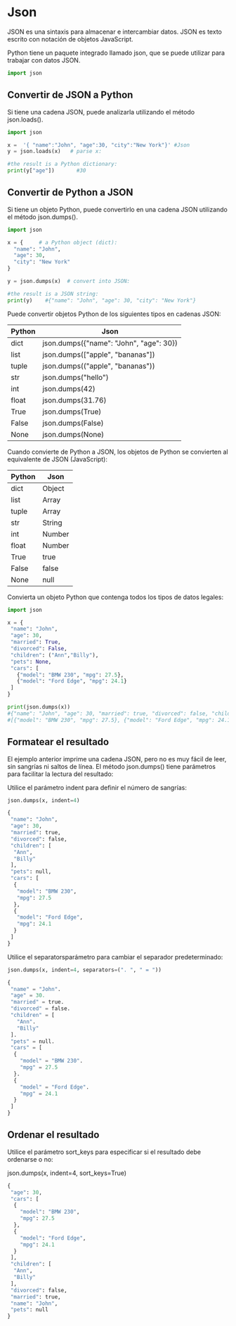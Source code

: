 # Json
JSON es una sintaxis para almacenar e intercambiar datos.
JSON es texto escrito con notación de objetos JavaScript.

Python tiene un paquete integrado llamado json, que se puede utilizar para trabajar con datos JSON.
```python
import json
```
## Convertir de JSON a Python
Si tiene una cadena JSON, puede analizarla utilizando el método json.loads().
```python 
import json

x =  '{ "name":"John", "age":30, "city":"New York"}' #Json 
y = json.loads(x)   # parse x:

#the result is a Python dictionary:
print(y["age"])       #30
```
## Convertir de Python a JSON
Si tiene un objeto Python, puede convertirlo en una cadena JSON utilizando el método json.dumps().
```python
import json

x = {     # a Python object (dict):
  "name": "John",
  "age": 30,
  "city": "New York"
}

y = json.dumps(x)  # convert into JSON:

#the result is a JSON string:
print(y)    #{"name": "John", "age": 30, "city": "New York"}
```
Puede convertir objetos Python de los siguientes tipos en cadenas JSON:

| Python   | Json      |
| -------- | --------- |
| dict | json.dumps({"name": "John", "age": 30})|
| list | json.dumps(["apple", "bananas"])|
| tuple | json.dumps(("apple", "bananas"))|
| str | json.dumps("hello")|
| int | json.dumps(42)|
| float | json.dumps(31.76)|
| True | json.dumps(True)|
| False | json.dumps(False) |
| None | json.dumps(None)|

Cuando convierte de Python a JSON, los objetos de Python se convierten al equivalente de JSON (JavaScript):

| Python   | Json      |
| -------- | --------- |
| dict | Object|
| list | Array|
| tuple | Array|
| str | String|
| int | Number|
| float | Number|
| True | true|
| False | false|
| None | null|

Convierta un objeto Python que contenga todos los tipos de datos legales:
```python
import json

x = {
 "name": "John",
 "age": 30,
 "married": True,
 "divorced": False,
 "children": ("Ann","Billy"),
 "pets": None,
 "cars": [
   {"model": "BMW 230", "mpg": 27.5},
   {"model": "Ford Edge", "mpg": 24.1}
 ]
}

print(json.dumps(x))
#{"name": "John", "age": 30, "married": true, "divorced": false, "children": ["Ann","Billy"], "pets": null, "cars":
#[{"model": "BMW 230", "mpg": 27.5}, {"model": "Ford Edge", "mpg": 24.1}]}
```
## Formatear el resultado
El ejemplo anterior imprime una cadena JSON, pero no es muy fácil de leer, sin sangrías ni saltos de línea.
El método json.dumps() tiene parámetros para facilitar la lectura del resultado:

Utilice el parámetro indent para definir el número de sangrías:
```python
json.dumps(x, indent=4)

{
 "name": "John",
 "age": 30,
 "married": true,
 "divorced": false,
 "children": [
  "Ann",
  "Billy"
 ],
 "pets": null,
 "cars": [
  {
   "model": "BMW 230",
   "mpg": 27.5
  },
  {
   "model": "Ford Edge",
   "mpg": 24.1
  }
 ]
}
```
Utilice el separatorsparámetro para cambiar el separador predeterminado:
```python
json.dumps(x, indent=4, separators=(". ", " = "))

{
 "name" = "John".
 "age" = 30.
 "married" = true.
 "divorced" = false.
 "children" = [
   "Ann".
   "Billy"
 ].
 "pets" = null.
 "cars" = [
  {
    "model" = "BMW 230".
    "mpg" = 27.5
  }.
  {
    "model" = "Ford Edge".
    "mpg" = 24.1
  }
 ]
}
```
## Ordenar el resultado
Utilice el parámetro sort_keys para especificar si el resultado debe ordenarse o no:

json.dumps(x, indent=4, sort_keys=True)
```python
{
 "age": 30,
 "cars": [
  {
    "model": "BMW 230",
    "mpg": 27.5
  },
  {
    "model": "Ford Edge",
    "mpg": 24.1
  }
 ],
 "children": [
  "Ann",
  "Billy"
 ],
 "divorced": false,
 "married": true,
 "name": "John",
 "pets": null
}
```